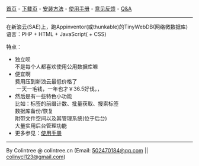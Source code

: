 [首页](http://tsp.colintree.cn/) - [下载页](http://tsp.colintree.cn/下载页) - [安装方法](http://tsp.colintree.cn/安装方法) - [使用手册](http://tsp.colintree.cn/使用手册) - [意见反馈](http://tsp.colintree.cn/意见反馈) - [Q&A](http://tsp.colintree.cn/Q&A)
  
***
 
在新浪云(SAE)上，跑Appinventor(或thunkable)的TinyWebDB(网络微数据库)   
语言：PHP + HTML + JavaScript( + CSS)

特点：

- 独立呗  
  不是每个人都喜欢使用公用数据库嘛  
- 便宜啊  
  费用压到新浪云最低价格了  
  一天一毛钱，一年也才￥36.5好伐，，  
- 然后是有一些特色小功能  
  比如：标签的前缀计数、批量获取、搜索标签  
  数据库备份/恢复  
  附带文件空间以及其管理系统(位于后台)  
  大量实用后台管理功能  
- 更多参见：[使用手册](使用手册)

  
***
  
By Colintree @ colintree.cn (Email: 502470184@qq.com \|\| colinycl123@gmail.com)

<br>
